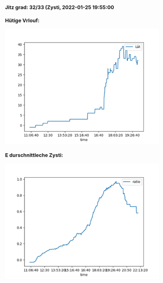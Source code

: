 ### Jitz grad: 32/33 (Zysti, 2022-01-25 19:55:00

### Hütige Vrlouf:
![Graph](Today.png)

### E durschnittleche Zysti:
![Graph](Zysti.png)